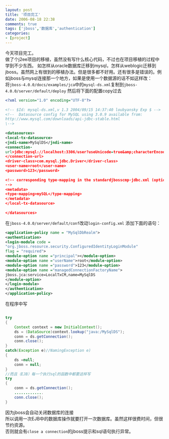 ```yaml
---
layout: post
title: '项目完工'
date: 2006-08-18 22:38
comments: true
tags: ['jboss','数据库','authentication']
categories:
- [project]
---
```


今天项目完工。  
做了个j2ee项目的移植，虽然没有写什么核心代码，不过也在项目移植的过程中学到不少东西。
如怎样从oracle数据库迁移到mysql，怎样从weblogic迁移到jboss。虽然网上有很到的移植办法。但是很多都不好用。还有很多是错误的。例如jboss与mysql连接那一个地方，如果是使用一个数据源的话不如这样改：  
将`jboss-4.0.0/docs/examples/jca`中的`mysql-ds.xml`复制到`jboss-4.0.0/server/default/deploy`
然后将下面的配置copy过去  
```xml
<?xml version="1.0" encoding="UTF-8"?>  
  
<!-- $Id: mysql-ds.xml,v 1.3 2004/09/15 14:37:40 loubyansky Exp $ -->  
<!--  Datasource config for MySQL using 3.0.9 available from:  
http://www.mysql.com/downloads/api-jdbc-stable.html  
\-->  
  
<datasources>  
<local-tx-datasource>  
<jndi-name>MySqlDS</jndi-name>  
<connection-
url>jdbc:mysql://localhost:3306/user?useUnicode=true&amp;characterEncoding=GBK
</connection-url>  
<driver-class>com.mysql.jdbc.Driver</driver-class>  
<user-name>root</user-name>  
<password>123</password>  
  
<!-- corresponding type-mapping in the standardjbosscmp-jdbc.xml (optional)
-->  
<metadata>  
<type-mapping>mySQL</type-mapping>  
</metadata>  
</local-tx-datasource>  
  
</datasources>  

```

在`jboss-4.0.0/server/default/conf`改动`login-config.xml`
添加下面的语句：  
```xml
<application-policy name = "MySqlDbRealm">  
<authentication>  
<login-module code =  
"org.jboss.resource.security.ConfiguredIdentityLoginModule"  
flag = "required">  
<module-option name ="principal"></module-option>  
<module-option name ="userName">root</module-option>  
<module-option name ="password">123</module-option>  
<module-option name ="managedConnectionFactoryName">  
jboss.jca:service=LocalTxCM,name=MySqlDS  
</module-option>  
</login-module>  
</authentication>  
</application-policy>  
```

  
在程序中写  
```java

try  
{  
    Context context = new InitialContext();  
    ds = (DataSource)context.lookup("java:/MySqlDS");  
    conn = ds.getConnection();  
    conn.close();  
}  
catch(Exception e)//NamingException e)  
{  
    ds =null;  
    conn = null;  
}  
//而且（EJB）每一个执行sql的函数中都要这样写  
try  
{  
    conn = ds.getConnection();  
    .............  
    conn.close();  
}  
```

因为jboss会自动关闭数据库的连接  
所以调用一次EJB中的数据库操作就要打开一次数据库。虽然这样很费时间，但很节约资源。  
否则就会有`close a connection`的jboss提示和sql语句执行异常。

